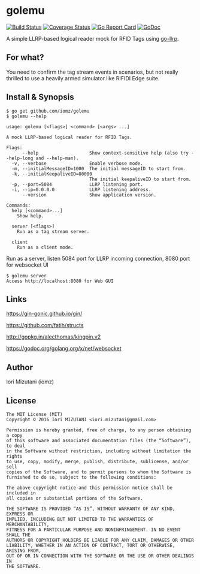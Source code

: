 golemu
==

[![Build Status](https://travis-ci.org/iomz/golemu.svg?branch=master)](https://travis-ci.org/iomz/golemu)
[![Coverage Status](https://coveralls.io/repos/iomz/golemu/badge.svg?branch=master)](https://coveralls.io/github/iomz/golemu?branch=master)
[![Go Report Card](https://goreportcard.com/badge/github.com/iomz/golemu)](https://goreportcard.com/report/github.com/iomz/golemu)
[![GoDoc](https://godoc.org/github.com/iomz/golemu?status.svg)](http://godoc.org/github.com/iomz/golemu)

A simple LLRP-based logical reader mock for RFID Tags using [go-llrp](https://github.com/iomz/go-llrp).

For what?
--

You need to confirm the tag stream events in scenarios, but not really thrilled to use a heavily armed simulator like RIFIDI Edge suite.

Install & Synopsis
--

```
$ go get github.com/iomz/golemu
$ golemu --help

usage: golemu [<flags>] <command> [<args> ...]

A mock LLRP-based logical reader for RFID Tags.

Flags:
      --help                   Show context-sensitive help (also try --help-long and --help-man).
  -v, --verbose                Enable verbose mode.
  -m, --initialMessageID=1000  The initial messageID to start from.
  -k, --initialKeepaliveID=80000
                               The initial keepaliveID to start from.
  -p, --port=5084              LLRP listening port.
  -i, --ip=0.0.0.0             LLRP listening address.
      --version                Show application version.

Commands:
  help [<command>...]
    Show help.

  server [<flags>]
    Run as a tag stream server.

  client
    Run as a client mode.
```

Run as a server, listen 5084 port for LLRP incoming connection, 8080 port for websocket UI

```
$ golemu server
Access http://localhost:8080 for Web GUI
```

Links
--

https://gin-gonic.github.io/gin/

https://github.com/fatih/structs

http://gopkg.in/alecthomas/kingpin.v2

https://godoc.org/golang.org/x/net/websocket

Author
--

Iori Mizutani (iomz)

License
--

```
The MIT License (MIT)
Copyright © 2016 Iori MIZUTANI <iori.mizutani@gmail.com>

Permission is hereby granted, free of charge, to any person obtaining a copy
of this software and associated documentation files (the “Software”), to deal
in the Software without restriction, including without limitation the rights
to use, copy, modify, merge, publish, distribute, sublicense, and/or sell
copies of the Software, and to permit persons to whom the Software is
furnished to do so, subject to the following conditions:

The above copyright notice and this permission notice shall be included in
all copies or substantial portions of the Software.

THE SOFTWARE IS PROVIDED “AS IS”, WITHOUT WARRANTY OF ANY KIND, EXPRESS OR
IMPLIED, INCLUDING BUT NOT LIMITED TO THE WARRANTIES OF MERCHANTABILITY,
FITNESS FOR A PARTICULAR PURPOSE AND NONINFRINGEMENT. IN NO EVENT SHALL THE
AUTHORS OR COPYRIGHT HOLDERS BE LIABLE FOR ANY CLAIM, DAMAGES OR OTHER
LIABILITY, WHETHER IN AN ACTION OF CONTRACT, TORT OR OTHERWISE, ARISING FROM,
OUT OF OR IN CONNECTION WITH THE SOFTWARE OR THE USE OR OTHER DEALINGS IN
THE SOFTWARE.
```
